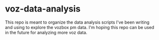 # voz-data-analysis
This repo is meant to organize the data analysis scripts I've been writing and using to explore the vozbox pm data. I'm hoping this repo can be used in the future for analyzing more voz data.
